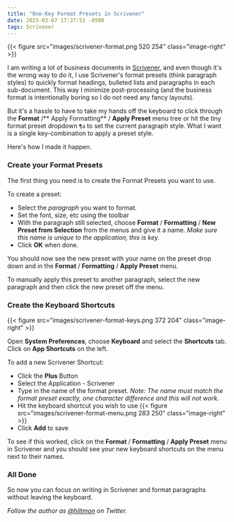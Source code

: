 ```yaml
---
title: "One-Key Format Presets in Scrivener"
date: 2015-03-07 17:37:51 -0500
tags: Scrivener
---
```


{{< figure src="images/scrivener-format.png 520 254" class="image-right" >}}

I am writing a lot of business documents in [Scrivener](http://www.literatureandlatte.com/scrivener.php), and even though it's the wrong way to do it, I use Scrivener's format presets (think paragraph styles) to quickly format headings, bulleted lists and paragraphs in each sub-document. This way I minimize post-processing <span class="light">(and the business format is intentionally boring so I do not need any fancy layouts)</span>.

But it's a hassle to have to take my hands off the keyboard to click through the **Format** /** Apply Formatting** / **Apply Preset** menu tree or hit the tiny format preset dropdown `¶a` to set the current paragraph style. What I want is a single key-combination to apply a preset style.

Here's how I made it happen.

### Create your Format Presets

The first thing you need is to create the Format Presets you want to use.

To create a preset:

* Select the *paragraph* you want to format.
* Set the font, size, etc using the toolbar
* With the paragraph still selected, choose **Format** / **Formatting** / **New Preset from Selection** from the menus and give it a name. *Make sure this name is unique to the application, this is key.*
* Click **OK** when done.

You should now see the new preset with your name on the preset drop down and in the **Format** / **Formatting** / **Apply Preset** menu.

To manually apply this preset to another paragraph, select the new paragraph and then click the new preset off the menu.

### Create the Keyboard Shortcuts

{{< figure src="images/scrivener-format-keys.png 372 204" class="image-right" >}}

Open **System Preferences**, choose **Keyboard** and select the **Shortcuts** tab. Click on **App Shortcuts** on the left.



To add a new Scrivener Shortcut:

* Click the **Plus** Button
* Select the Application - Scrivener
* Type in the name of the format preset. *Note: The name must match the format preset exactly, one character difference and this will not work.*
* Hit the keyboard shortcut you wish to use {{< figure src="images/scrivener-format-menu.png 283 250" class="image-right" >}}
* Click **Add** to save


To see if this worked, click on the **Format** / **Formatting** / **Apply Preset** menu in Scrivener and you should see your new keyboard shortcuts on the menu next to their names.

### All Done

So now you can focus on writing in Scrivener and format paragraphs without leaving the keyboard.

*Follow the author as [@hiltmon](https://twitter.com/hiltmon) on Twitter.*
